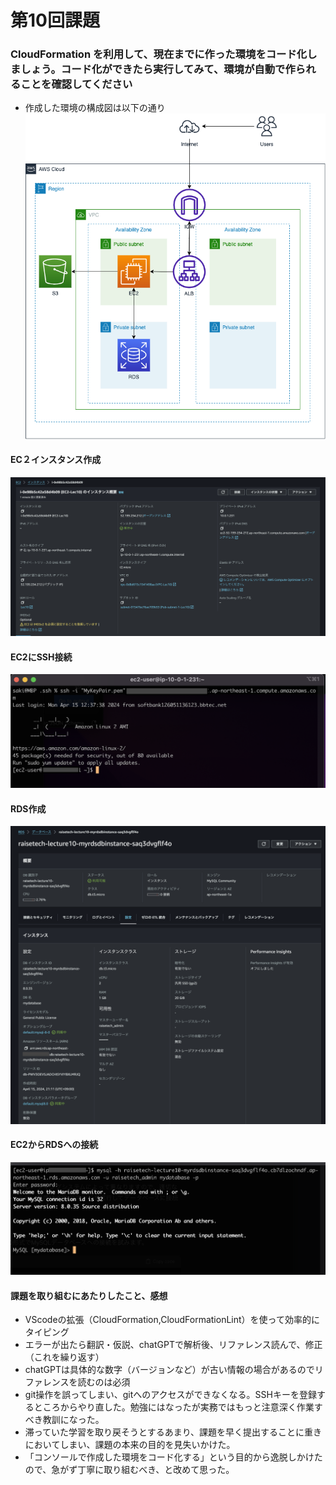 # 第10回課題  

### CloudFormation を利用して、現在までに作った環境をコード化しましょう。コード化ができたら実行してみて、環境が自動で作られることを確認してください

- 作成した環境の構成図は以下の通り
![](img/lecture05.png)

#### EC２インスタンス作成
![](img/Lecture10_EC2作成.png)

#### EC2にSSH接続
![](img/Lecture10_%20EC2へのSSH接続.png)

#### RDS作成
![](img/Lecture10_RDS作成.png)

#### EC2からRDSへの接続
![](img/Lecture10_%20EC2からRDSへの接続.png)

#### 課題を取り組むにあたりしたこと、感想

- VScodeの拡張（CloudFormation,CloudFormationLint）を使って効率的にタイピング
- エラーが出たら翻訳・仮説、chatGPTで解析後、リファレンス読んで、修正（これを繰り返す）
- chatGPTは具体的な数字（バージョンなど）が古い情報の場合があるのでリファレンスを読むのは必須
- git操作を誤ってしまい、gitへのアクセスができなくなる。SSHキーを登録するところからやり直した。勉強にはなったが実務ではもっと注意深く作業すべき教訓になった。
- 滞っていた学習を取り戻そうとするあまり、課題を早く提出することに重きにおいてしまい、課題の本来の目的を見失いかけた。
- 「コンソールで作成した環境をコード化する」という目的から逸脱しかけたので、急がず丁寧に取り組むべき、と改めて思った。

